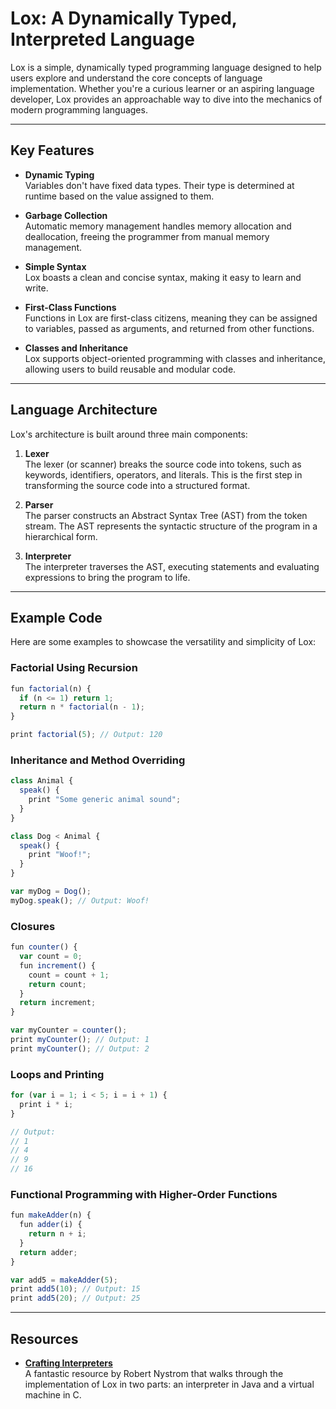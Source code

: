 # Lox: A Dynamically Typed, Interpreted Language

Lox is a simple, dynamically typed programming language designed to help users explore and understand the core concepts of language implementation. Whether you're a curious learner or an aspiring language developer, Lox provides an approachable way to dive into the mechanics of modern programming languages.

---

## Key Features

- **Dynamic Typing**  
  Variables don't have fixed data types. Their type is determined at runtime based on the value assigned to them.

- **Garbage Collection**  
  Automatic memory management handles memory allocation and deallocation, freeing the programmer from manual memory management.

- **Simple Syntax**  
  Lox boasts a clean and concise syntax, making it easy to learn and write.

- **First-Class Functions**  
  Functions in Lox are first-class citizens, meaning they can be assigned to variables, passed as arguments, and returned from other functions.

- **Classes and Inheritance**  
  Lox supports object-oriented programming with classes and inheritance, allowing users to build reusable and modular code.

---

## Language Architecture

Lox's architecture is built around three main components:

1. **Lexer**  
   The lexer (or scanner) breaks the source code into tokens, such as keywords, identifiers, operators, and literals. This is the first step in transforming the source code into a structured format.

2. **Parser**  
   The parser constructs an Abstract Syntax Tree (AST) from the token stream. The AST represents the syntactic structure of the program in a hierarchical form.

3. **Interpreter**  
   The interpreter traverses the AST, executing statements and evaluating expressions to bring the program to life.

---

## Example Code

Here are some examples to showcase the versatility and simplicity of Lox:

### Factorial Using Recursion
```javascript
fun factorial(n) {
  if (n <= 1) return 1;
  return n * factorial(n - 1);
}

print factorial(5); // Output: 120
```

### Inheritance and Method Overriding
```javascript
class Animal {
  speak() {
    print "Some generic animal sound";
  }
}

class Dog < Animal {
  speak() {
    print "Woof!";
  }
}

var myDog = Dog();
myDog.speak(); // Output: Woof!
```

### Closures
```javascript
fun counter() {
  var count = 0;
  fun increment() {
    count = count + 1;
    return count;
  }
  return increment;
}

var myCounter = counter();
print myCounter(); // Output: 1
print myCounter(); // Output: 2
```

### Loops and Printing
```javascript
for (var i = 1; i < 5; i = i + 1) {
  print i * i;
}

// Output:
// 1
// 4
// 9
// 16
```

### Functional Programming with Higher-Order Functions
```javascript
fun makeAdder(n) {
  fun adder(i) {
    return n + i;
  }
  return adder;
}

var add5 = makeAdder(5);
print add5(10); // Output: 15
print add5(20); // Output: 25
```

---

## Resources

- **[Crafting Interpreters](https://craftinginterpreters.com/)**  
  A fantastic resource by Robert Nystrom that walks through the implementation of Lox in two parts: an interpreter in Java and a virtual machine in C.